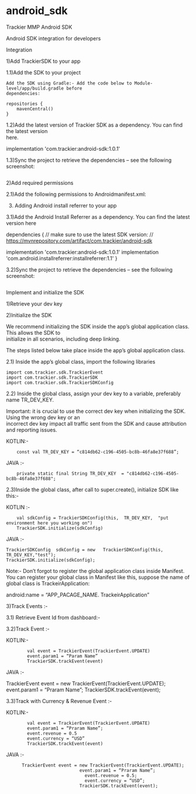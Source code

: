 # android_sdk
Trackier MMP Android SDK

Android SDK integration for developers
 
Integration
 
1)Add TrackierSDK to your app
 
1.1)Add the SDK to your project
 
	Add the SDK using Gradle:- Add the code below to Module-level/app/build.gradle before
	dependencies:
 
	repositories {
     	mavenCentral()
   	}
     
1.2)Add the latest version of Trackier SDK as a dependency. You can find the latest version    
   here.
 
   implementation 'com.trackier:android-sdk:1.0.1'
 
1.3)Sync the project to retrieve the dependencies – see the following screenshot:
 
<Image>
 
2)Add required permissions
 
 
2.1)Add the following permissions to Androidmanifest.xml:
  
   <uses-permission android:name="android.permission.INTERNET" />
  <uses-permission android:name="android.permission.ACCESS_NETWORK_STATE" />
  <uses-permission android:name="android.permission.ACCESS_WIFI_STATE" />
 
  <!-- Optional : -->
 <uses-permission android:name="android.permission.READ_PHONE_STATE" />
 
 
3) Adding Android install referrer to your app
 
3.1)Add the Android Install Referrer as a dependency. You can find the latest version here
 
dependencies {
// make sure to use the latest SDK version:
// https://mvnrepository.com/artifact/com.trackier/android-sdk   
 
implementation 'com.trackier:android-sdk:1.0.1'
implementation 'com.android.installreferrer:installreferrer:1.1'
}
 
3.2)Sync the project to retrieve the dependencies – see the following screenshot:
 
<Image>
 
 
Implement and initialize the SDK
 
1)Retrieve your dev key
 
2)Initialize the SDK
  
   We recommend initializing the SDK inside the app’s global application class. This allows the SDK to  
   initialize in all scenarios, including deep linking.
 
  The steps listed below take place inside the app’s global application class.
 
  2.1) Inside the app’s global class, import the following libraries
 
   	import com.trackier.sdk.TrackierEvent
   	import com.trackier.sdk.TrackierSDK
   	import com.trackier.sdk.TrackierSDKConfig
 
2.2) Inside the global class, assign your dev key to a variable, preferably name TR_DEV_KEY.
 
   Important: it is crucial to use the correct dev key when initializing the SDK. Using the wrong dev key or an     
   incorrect dev key impact all traffic sent from the SDK and cause attribution and reporting issues.
 
 KOTLIN:-
 
    	const val TR_DEV_KEY = “c814db62-c196-4505-bc8b-46fa8e37f688”;
 
JAVA :-
 
     	private static final String TR_DEV_KEY  = "c814db62-c196-4505-bc8b-46fa8e37f688";
 
2.3)Inside the global class, after call to super.create(), initialize SDK like this:-
 
KOTLIN :-
 
    	val sdkConfig = TrackierSDKConfig(this,  TR_DEV_KEY,  "put environment here you working on")
    	TrackierSDK.initialize(sdkConfig)
 
 
 
JAVA :-
 
  	TrackierSDKConfig  sdkConfig = new   TrackierSDKConfig(this, TR_DEV_KEY,"test");
  	TrackierSDK.initialize(sdkConfig);
 
Note:- Don’t forgot to register the global application class inside Manifest. You can register your global class in Manifest like this, suppose the name of global class is TrackeirApplication:
 
android:name = “APP_PACAGE_NAME. TrackeirApplication”
 
 
 
3)Track Events :-
 
3.1) Retrieve Event Id from dashboard:-
 
 
 
 
 
 
 
 
 
 
 
3.2)Track Event :-
   
KOTLIN:-
 
        	val event = TrackierEvent(TrackierEvent.UPDATE)
        	event.param1 = “Param Name”
        	TrackierSDK.trackEvent(event)
 
JAVA :-
 
TrackierEvent event = new TrackierEvent(TrackierEvent.UPDATE);
                     	event.param1 = “Praram Name”;
                     	TrackierSDK.trackEvent(event);
 
 
 
 
3.3)Track with Currency & Revenue Event :-
 
KOTLIN:-
 
        	val event = TrackierEvent(TrackierEvent.UPDATE)
        	event.param1 = “Praram Name”;
        	event.revenue = 0.5
        	event.currency = “USD”
        	TrackierSDK.trackEvent(event)
 
JAVA :-
 
          TrackierEvent event = new TrackierEvent(TrackierEvent.UPDATE);
                                event.param1 = “Praram Name”;
        	                      event.revenue = 0.5;
        	                      event.currency = “USD”;
                                TrackierSDK.trackEvent(event);
 
 
 
 
 
 
 
                              
 

